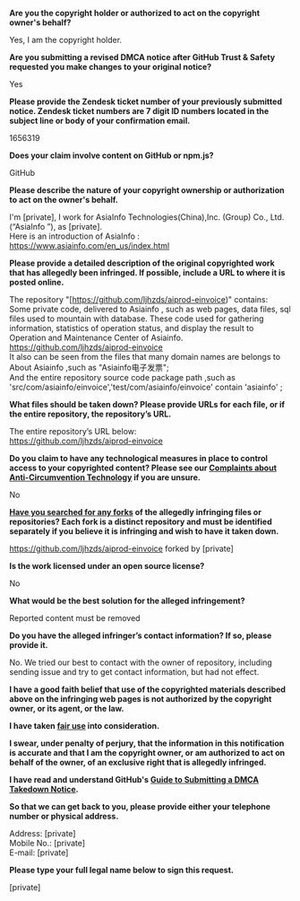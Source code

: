 **Are you the copyright holder or authorized to act on the copyright owner's behalf?**

Yes, I am the copyright holder.

**Are you submitting a revised DMCA notice after GitHub Trust & Safety requested you make changes to your original notice?**

Yes

**Please provide the Zendesk ticket number of your previously submitted notice. Zendesk ticket numbers are 7 digit ID numbers located in the subject line or body of your confirmation email.**

1656319

**Does your claim involve content on GitHub or npm.js?**

GitHub

**Please describe the nature of your copyright ownership or authorization to act on the owner's behalf.**

I'm [private], I work for AsiaInfo Technologies(China),Inc. (Group) Co., Ltd. (“AsiaInfo ”), as [private].  
Here is an introduction of AsiaInfo : https://www.asiainfo.com/en_us/index.html

**Please provide a detailed description of the original copyrighted work that has allegedly been infringed. If possible, include a URL to where it is posted online.**

The repository "[https://github.com/ljhzds/aiprod-einvoice)" contains:  
Some private code, delivered to Asiainfo , such as web pages, data files, sql files used to mountain with database. These code used for gathering information, statistics of operation status, and display the result to Operation and Maintenance Center of Asiainfo.  
https://github.com/ljhzds/aiprod-einvoice  
It also can be seen from the files that many domain names are belongs to About Asiainfo ,such as "Asiainfo电子发票";  
And the entire repository source code package path ,such as 'src/com/asiainfo/einvoice','test/com/asiainfo/einvoice' contain 'asiainfo' ;

**What files should be taken down? Please provide URLs for each file, or if the entire repository, the repository’s URL.**

The entire repository’s URL below:  
https://github.com/ljhzds/aiprod-einvoice

**Do you claim to have any technological measures in place to control access to your copyrighted content? Please see our <a href="https://docs.github.com/articles/guide-to-submitting-a-dmca-takedown-notice#complaints-about-anti-circumvention-technology">Complaints about Anti-Circumvention Technology</a> if you are unsure.**

No

**<a href="https://docs.github.com/articles/dmca-takedown-policy#b-what-about-forks-or-whats-a-fork">Have you searched for any forks</a> of the allegedly infringing files or repositories? Each fork is a distinct repository and must be identified separately if you believe it is infringing and wish to have it taken down.**

https://github.com/ljhzds/aiprod-einvoice forked by [private]

**Is the work licensed under an open source license?**

No

**What would be the best solution for the alleged infringement?**

Reported content must be removed

**Do you have the alleged infringer’s contact information? If so, please provide it.**

No. We tried our best to contact with the owner of repository, including sending issue and try to get contact information, but had not effect.

**I have a good faith belief that use of the copyrighted materials described above on the infringing web pages is not authorized by the copyright owner, or its agent, or the law.**

**I have taken <a href="https://www.lumendatabase.org/topics/22">fair use</a> into consideration.**

**I swear, under penalty of perjury, that the information in this notification is accurate and that I am the copyright owner, or am authorized to act on behalf of the owner, of an exclusive right that is allegedly infringed.**

**I have read and understand GitHub's <a href="https://docs.github.com/articles/guide-to-submitting-a-dmca-takedown-notice/">Guide to Submitting a DMCA Takedown Notice</a>.**

**So that we can get back to you, please provide either your telephone number or physical address.**

Address: [private]  
Mobile No.: [private]  
E-mail: [private]  

**Please type your full legal name below to sign this request.**

[private]  
